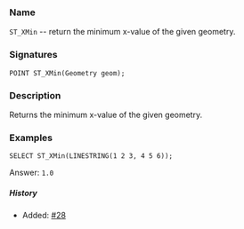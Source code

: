 ### Name
`ST_XMin` -- return the minimum x-value of the given geometry.

### Signatures

```mysql
POINT ST_XMin(Geometry geom);
```

### Description

Returns the minimum x-value of the given geometry.

### Examples

```mysql
SELECT ST_XMin(LINESTRING(1 2 3, 4 5 6));
```
Answer:    `1.0`

##### History

* Added: [#28](https://github.com/irstv/H2GIS/pull/28)
